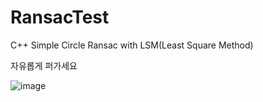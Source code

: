 # RansacTest

C++ Simple Circle Ransac with LSM(Least Square Method)

자유롭게 퍼가세요

![image](https://user-images.githubusercontent.com/46273970/187723010-b8ee73b3-e558-4b17-a20f-61e5e06b6b8f.png)
